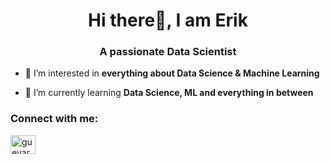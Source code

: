 <h1 align="center">Hi there👋, I am Erik</h1>
<h3 align="center">A passionate Data Scientist</h3>

- 🔭 I’m interested in **everything about Data Science & Machine Learning**

- 🌱 I’m currently learning **Data Science, ML and everything in between**

<h3 align="left">Connect with me:</h3>
<p align="left">
<a href="https://linkedin.com/in/guevara-erik" target="blank"><img align="center" src="https://raw.githubusercontent.com/rahuldkjain/github-profile-readme-generator/master/src/images/icons/Social/linked-in-alt.svg" alt="guevara-erik" height="30" width="40" /></a>
</p>
